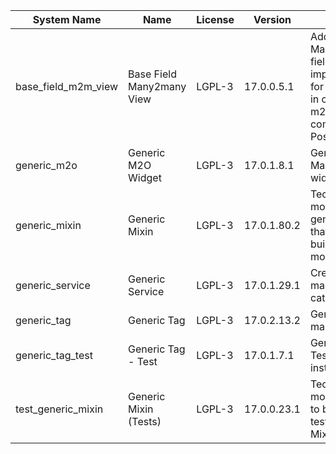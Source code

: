 | System Name | Name | License | Version | Summary | Price |
|---|---|---|---|---|---|
| base_field_m2m_view | Base Field Many2many View | LGPL-3 | 17.0.0.5.1 | Adds Many2manyView field implementation for Odoo. Useful in cases when m2m relation computed via Postgresql View |  |
| generic_m2o | Generic M2O Widget | LGPL-3 | 17.0.1.8.1 | Generic Many2one widget |  |
| generic_mixin | Generic Mixin | LGPL-3 | 17.0.1.80.2 | Technical module with generic mixins, that may help to build other modules |  |
| generic_service | Generic Service | LGPL-3 | 17.0.1.29.1 | Create and manage service catalog |  |
| generic_tag | Generic Tag | LGPL-3 | 17.0.2.13.2 | Generic tag management. |  |
| generic_tag_test | Generic Tag - Test | LGPL-3 | 17.0.1.7.1 | Generic Tag - Tests (do not install manualy) |  |
| test_generic_mixin | Generic Mixin (Tests) | LGPL-3 | 17.0.0.23.1 | Technical module that have to be used to test Generic Mixin module |  |

